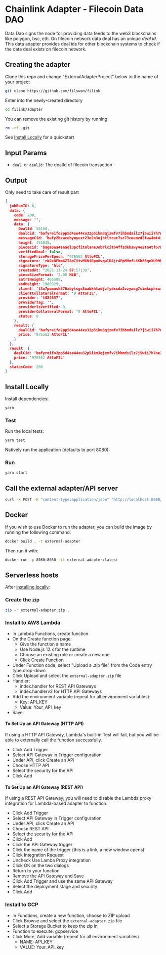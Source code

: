 
# Chainlink Adapter - Filecoin Data DAO 

Data Dao signs the node for providing data feeds to the web3 blockchains like polygon, bsc, eth. On filecoin network data deal has an unique *deal id*. This data adapter provides deal ids for other blockchain systems to check if the data deal exists on filecoin network.


## Creating the adapter 

Clone this repo and change "ExternalAdapterProject" below to the name of your project

```bash
git clone https://github.com/filswan/filink
```

Enter into the newly-created directory

```bash
cd filink/adapter
```

You can remove the existing git history by running:

```bash
rm -rf .git
```

See [Install Locally](#install-locally) for a quickstart

## Input Params

- `deal`, or `dealId`: The dealId of filecoin transaction

## Output
Only need to take care of result part

```json
{
  jobRunID: 0,
  data: {
    code: 200,
    message: '',
    data: {
      DealId: 58160,
      dealCid: 'bafyreifo2pp5d4se44xu32p5ikm3qjzmfv7ihbmdsilz7j5wii7h7ne3gm',
      messageCid: 'bafy2bzacebyuyuxr23e2n3njhtltcuc7sc73cuumzd2fww4mt4ivtzg2zn6um',
      height: 455035,
      pieceCid: 'baga6ea4seaql3pcfitmlane3nbrlcitb4ffzdkkswy4e2tn4tf67muicdcueiki',
      verifiedDeal: false,
      storagePricePerEpoch: '976562 AttoFIL',
      signature: 'rWJeBFkmGZTAnIitvM6NiRpn8vqwlRAjr4PpMHmfL6Kb86qeXU99DtHWmjW8WyARAFn3mTUtB4+rlibfEUFlts4cAESxfHPiuOciVj0r0d8Y3te0axEZETGsJeLQPPkY',
      signatureType: 'bls',
      createdAt: '2021-11-24 07:57:30',
      pieceSizeFormat: '2.00 MiB',
      satrtHeight: 466508,
      endHeight: 1980929,
      client: 't3u7pumush376xbytsgs5wabkhtadjzfydxxda2vzyasg7cimkcphswrq66j4dubbhwpnojqd3jie6ermpwvvq',
      clientCollateralFormat: '0 AttoFIL',
      provider: 't024557',
      providerTag: '',
      providerIsVerified: 0,
      providerCollateralFormat: '0 AttoFIL',
      status: 0
    },
    result: {
      dealCid: 'bafyreifo2pp5d4se44xu32p5ikm3qjzmfv7ihbmdsilz7j5wii7h7ne3gm',
      price: '976562 AttoFIL'
    }
  },
  result: {
    dealCid: 'bafyreifo2pp5d4se44xu32p5ikm3qjzmfv7ihbmdsilz7j5wii7h7ne3gm',
    price: '976562 AttoFIL'
  },
  statusCode: 200
}
```

## Install Locally

Install dependencies:

```bash
yarn
```

### Test

Run the local tests:

```bash
yarn test
```

Natively run the application (defaults to port 8080):

### Run

```bash
yarn start
```

## Call the external adapter/API server

```bash
curl -X POST -H "content-type:application/json" "http://localhost:8080/" --data '{ "id": 0, "data": { "deal":58160 } }'
```

## Docker

If you wish to use Docker to run the adapter, you can build the image by running the following command:

```bash
docker build . -t external-adapter
```

Then run it with:

```bash
docker run -p 8080:8080 -it external-adapter:latest
```

## Serverless hosts

After [installing locally](#install-locally):

### Create the zip

```bash
zip -r external-adapter.zip .
```

### Install to AWS Lambda

- In Lambda Functions, create function
- On the Create function page:
  - Give the function a name
  - Use Node.js 12.x for the runtime
  - Choose an existing role or create a new one
  - Click Create Function
- Under Function code, select "Upload a .zip file" from the Code entry type drop-down
- Click Upload and select the `external-adapter.zip` file
- Handler:
    - index.handler for REST API Gateways
    - index.handlerv2 for HTTP API Gateways
- Add the environment variable (repeat for all environment variables):
  - Key: API_KEY
  - Value: Your_API_key
- Save

#### To Set Up an API Gateway (HTTP API)

If using a HTTP API Gateway, Lambda's built-in Test will fail, but you will be able to externally call the function successfully.

- Click Add Trigger
- Select API Gateway in Trigger configuration
- Under API, click Create an API
- Choose HTTP API
- Select the security for the API
- Click Add

#### To Set Up an API Gateway (REST API)

If using a REST API Gateway, you will need to disable the Lambda proxy integration for Lambda-based adapter to function.

- Click Add Trigger
- Select API Gateway in Trigger configuration
- Under API, click Create an API
- Choose REST API
- Select the security for the API
- Click Add
- Click the API Gateway trigger
- Click the name of the trigger (this is a link, a new window opens)
- Click Integration Request
- Uncheck Use Lamba Proxy integration
- Click OK on the two dialogs
- Return to your function
- Remove the API Gateway and Save
- Click Add Trigger and use the same API Gateway
- Select the deployment stage and security
- Click Add

### Install to GCP

- In Functions, create a new function, choose to ZIP upload
- Click Browse and select the `external-adapter.zip` file
- Select a Storage Bucket to keep the zip in
- Function to execute: gcpservice
- Click More, Add variable (repeat for all environment variables)
  - NAME: API_KEY
  - VALUE: Your_API_key